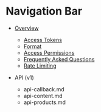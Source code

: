 # Navigation Bar

* [Overview](overview.md)
   * [Access Tokens](accesstoken.md)
   * [Format](Format)
   * [Access Permissions](accesspermissions.md)
   * [Frequently Asked Questions](faq.md)
   * [Rate Limiting](ratelimiting.md)

* API (v1)
   * api-callback.md
   * api-content.md
   * api-products.md
